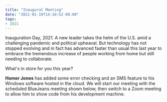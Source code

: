```yaml
---
title: "Inaugural Meeting"
date: "2021-01-19T14:10:52-08:00"
tags:
- 2021
---
```


<p>Inauguration Day, 2021. A new leader takes the helm of the U.S. amid a challenging pandemic and political upheaval. But technology has not stopped evolving and in fact has advanced faster than usual this last year to embrace the tremendous increase of people working from home but still needing to collaborate.</p>

<p>What's in store for you this year?</p>

<p><strong>Homer Jones</strong> has added some error checking and an SMS feature to his Windows software hosted in the cloud. We will start our meeting with the scheduled BlueJeans meeting shown below, then switch to a Zoom meeting to allow him to show code from his development machine.&nbsp;&nbsp;</p>
